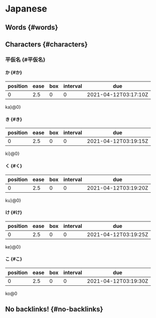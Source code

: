 # Japanese


## Words {#words}


## Characters {#characters}


### 平仮名 {#平仮名}


#### か {#か}

| position | ease | box | interval | due                  |
|----------|------|-----|----------|----------------------|
| 0        | 2.5  | 0   | 0        | 2021-04-12T03:17:10Z |

ka}@0}


#### き {#き}

| position | ease | box | interval | due                  |
|----------|------|-----|----------|----------------------|
| 0        | 2.5  | 0   | 0        | 2021-04-12T03:19:15Z |

ki}@0}


#### く {#く}

| position | ease | box | interval | due                  |
|----------|------|-----|----------|----------------------|
| 0        | 2.5  | 0   | 0        | 2021-04-12T03:19:20Z |

ku}@0}


#### け {#け}

| position | ease | box | interval | due                  |
|----------|------|-----|----------|----------------------|
| 0        | 2.5  | 0   | 0        | 2021-04-12T03:19:25Z |

ke}@0}


#### こ {#こ}

| position | ease | box | interval | due                  |
|----------|------|-----|----------|----------------------|
| 0        | 2.5  | 0   | 0        | 2021-04-12T03:19:30Z |

ko@0


## No backlinks! {#no-backlinks}

